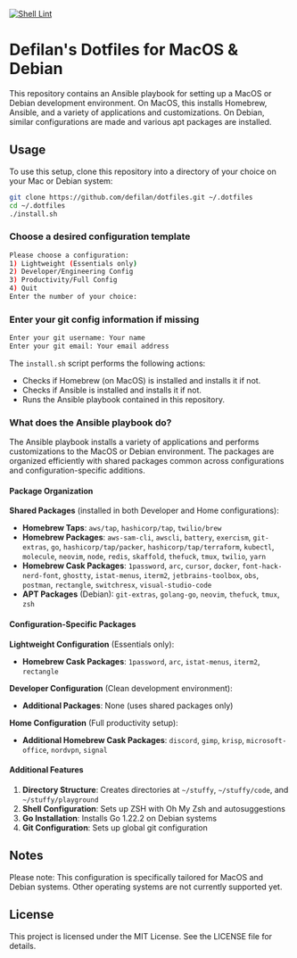 [![Shell Lint](https://github.com/Defilan/dotfiles/actions/workflows/shell_lint.yml/badge.svg)](https://github.com/Defilan/dotfiles/actions/workflows/shell_lint.yml)
# Defilan's Dotfiles for MacOS & Debian

This repository contains an Ansible playbook for setting up a MacOS or Debian development environment. On MacOS, this installs Homebrew, Ansible, and a variety of applications and customizations. On Debian, similar configurations are made and various apt packages are installed. 

## Usage

To use this setup, clone this repository into a directory of your choice on your Mac or Debian system:

```bash
git clone https://github.com/defilan/dotfiles.git ~/.dotfiles
cd ~/.dotfiles
./install.sh
```

### Choose a desired configuration template

```bash
Please choose a configuration:
1) Lightweight (Essentials only)
2) Developer/Engineering Config
3) Productivity/Full Config
4) Quit
Enter the number of your choice:
```

### Enter your git config information if missing
```bash
Enter your git username: Your name
Enter your git email: Your email address
```

The `install.sh` script performs the following actions:

- Checks if Homebrew (on MacOS) is installed and installs it if not.
- Checks if Ansible is installed and installs it if not.
- Runs the Ansible playbook contained in this repository.

### What does the Ansible playbook do?

The Ansible playbook installs a variety of applications and performs customizations to the MacOS or Debian environment. The packages are organized efficiently with shared packages common across configurations and configuration-specific additions.

#### Package Organization

**Shared Packages** (installed in both Developer and Home configurations):
- **Homebrew Taps**: `aws/tap`, `hashicorp/tap`, `twilio/brew`
- **Homebrew Packages**: `aws-sam-cli`, `awscli`, `battery`, `exercism`, `git-extras`, `go`, `hashicorp/tap/packer`, `hashicorp/tap/terraform`, `kubectl`, `molecule`, `neovim`, `node`, `redis`, `skaffold`, `thefuck`, `tmux`, `twilio`, `yarn`
- **Homebrew Cask Packages**: `1password`, `arc`, `cursor`, `docker`, `font-hack-nerd-font`, `ghostty`, `istat-menus`, `iterm2`, `jetbrains-toolbox`, `obs`, `postman`, `rectangle`, `switchresx`, `visual-studio-code`
- **APT Packages** (Debian): `git-extras`, `golang-go`, `neovim`, `thefuck`, `tmux`, `zsh`

#### Configuration-Specific Packages

**Lightweight Configuration** (Essentials only):
- **Homebrew Cask Packages**: `1password`, `arc`, `istat-menus`, `iterm2`, `rectangle`

**Developer Configuration** (Clean development environment):
- **Additional Packages**: None (uses shared packages only)

**Home Configuration** (Full productivity setup):
- **Additional Homebrew Cask Packages**: `discord`, `gimp`, `krisp`, `microsoft-office`, `nordvpn`, `signal`

#### Additional Features

1. **Directory Structure**: Creates directories at `~/stuffy`, `~/stuffy/code`, and `~/stuffy/playground`
2. **Shell Configuration**: Sets up ZSH with Oh My Zsh and autosuggestions
3. **Go Installation**: Installs Go 1.22.2 on Debian systems
4. **Git Configuration**: Sets up global git configuration

## Notes

Please note: This configuration is specifically tailored for MacOS and Debian systems. Other operating systems are not currently supported yet.

## License
This project is licensed under the MIT License. See the LICENSE file for details.